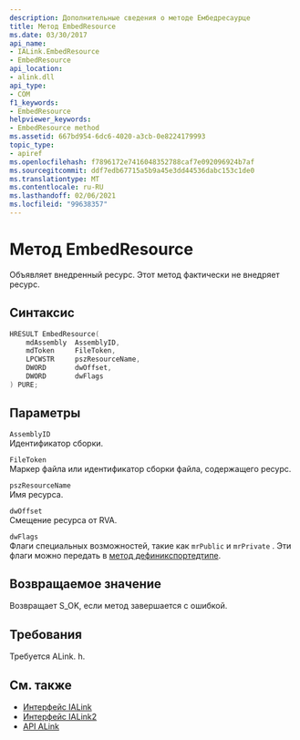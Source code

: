 ```yaml
---
description: Дополнительные сведения о методе Ембедресаурце
title: Метод EmbedResource
ms.date: 03/30/2017
api_name:
- IALink.EmbedResource
- EmbedResource
api_location:
- alink.dll
api_type:
- COM
f1_keywords:
- EmbedResource
helpviewer_keywords:
- EmbedResource method
ms.assetid: 667bd954-6dc6-4020-a3cb-0e8224179993
topic_type:
- apiref
ms.openlocfilehash: f7896172e7416048352788caf7e092096924b7af
ms.sourcegitcommit: ddf7edb67715a5b9a45e3dd44536dabc153c1de0
ms.translationtype: MT
ms.contentlocale: ru-RU
ms.lasthandoff: 02/06/2021
ms.locfileid: "99638357"
---
```

# <a name="embedresource-method"></a>Метод EmbedResource

Объявляет внедренный ресурс. Этот метод фактически не внедряет ресурс.  
  
## <a name="syntax"></a>Синтаксис  
  
```cpp  
HRESULT EmbedResource(  
    mdAssembly  AssemblyID,  
    mdToken     FileToken,  
    LPCWSTR     pszResourceName,  
    DWORD       dwOffset,  
    DWORD       dwFlags  
) PURE;  
```  
  
## <a name="parameters"></a>Параметры  

 `AssemblyID`  
 Идентификатор сборки.  
  
 `FileToken`  
 Маркер файла или идентификатор сборки файла, содержащего ресурс.  
  
 `pszResourceName`  
 Имя ресурса.  
  
 `dwOffset`  
 Смещение ресурса от RVA.  
  
 `dwFlags`  
 Флаги специальных возможностей, такие как `mrPublic` и `mrPrivate` . Эти флаги можно передать в [метод дефиникспортедтипе](../metadata/imetadataassemblyemit-defineexportedtype-method.md).  
  
## <a name="return-value"></a>Возвращаемое значение  

 Возвращает S_OK, если метод завершается с ошибкой.  
  
## <a name="requirements"></a>Требования  

 Требуется ALink. h.  
  
## <a name="see-also"></a>См. также

- [Интерфейс IALink](ialink-interface.md)
- [Интерфейс IALink2](ialink2-interface.md)
- [API ALink](index.md)
